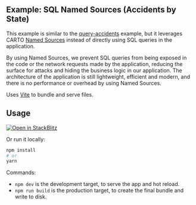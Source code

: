 ## Example: SQL Named Sources (Accidents by State)

This example is similar to the [query-accidents](../query-accidents/) example, but it leverages CARTO [Named Sources](https://docs.carto.com/carto-user-manual/developers/named-sources) instead of directly using SQL queries in the application.

By using Named Sources, we prevent SQL queries from being exposed in the code or the network requests made by the application, reducing the surface for attacks and hiding the business logic in our application. The architecture of the application is still lightweight, efficient and modern, and there is no performance or overhead by using Named Sources.

Uses [Vite](https://vitejs.dev/) to bundle and serve files.

## Usage

[![Open in StackBlitz](https://developer.stackblitz.com/img/open_in_stackblitz.svg)](https://stackblitz.com/github/CartoDB/deck.gl-examples/tree/master/named-sources?file=index.ts)

Or run it locally:

```bash
npm install
# or
yarn
```

Commands:

- `npm dev` is the development target, to serve the app and hot reload.
- `npm run build` is the production target, to create the final bundle and write to disk.
